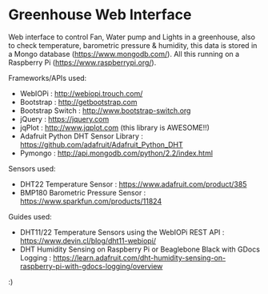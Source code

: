 # Greenhouse Web Interface

Web interface to control Fan, Water pump and Lights in a greenhouse, also to check temperature, barometric pressure & humidity, this data is stored in a Mongo database (https://www.mongodb.com/). All this running on a Raspberry Pi (https://www.raspberrypi.org/).

Frameworks/APIs used:
  - WebIOPi : http://webiopi.trouch.com/
  - Bootstrap : http://getbootstrap.com
  - Bootstrap Switch : http://www.bootstrap-switch.org
  - jQuery : https://jquery.com
  - jqPlot : http://www.jqplot.com (this library is AWESOME!!)
  - Adafruit Python DHT Sensor Library : https://github.com/adafruit/Adafruit_Python_DHT
  - Pymongo : http://api.mongodb.com/python/2.2/index.html
  
Sensors used:
  - DHT22 Temperature Sensor : https://www.adafruit.com/product/385
  - BMP180 Barometric Pressure Sensor : https://www.sparkfun.com/products/11824

Guides used:
  - DHT11/22 Temperature Sensors using the WebIOPi REST API : https://www.devin.cl/blog/dht11-webiopi/
  - DHT Humidity Sensing on Raspberry Pi or Beaglebone Black with GDocs Logging :  https://learn.adafruit.com/dht-humidity-sensing-on-raspberry-pi-with-gdocs-logging/overview
  
:)
